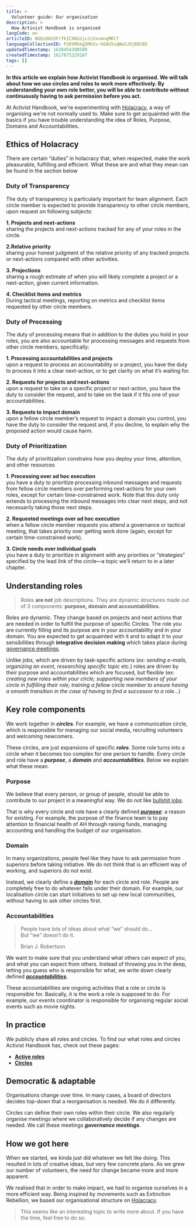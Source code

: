 ```yaml
---
title: >
  Volunteer guide: Our organisation
description: >
  How Activist Handbook is organised
langCode: en
articleID: NGQzO8U3FrTkICXN1UjvJiVxvmnqMRl7
languageCollectionID: P2KVMGeg5MkSv-bG8U5sqWwSJOjBQtB5
updatedTimestamp: 1638454300589
createdTimestamp: 1617875329187
tags: []
---
```


**In this article we explain how Activist Handbook is organised. We will talk about how we use circles and roles to work more effectively. By understanding your own role better, you will be able to contribute without continuously having to ask permission before you act.**

At Activist Handbook, we're experimenting with [Holacracy](/support/organisation), a way of organising we're not normally used to. Make sure to get acquainted with the basics if you have trouble understanding the idea of Roles, Purpose, Domains and Accountabilities.

## Ethics of Holacracy

There are certain “duties” in holacracy that, when respected, make the work pleasurable, fulfilling and efficient. What these are and what they mean can be found in the section below

### **Duty of Transparency**

The duty of transparency is particularly important for team alignment. Each circle member is expected to provide transparency to other circle members, upon request on following subjects:

**1\. Projects and next-actions**  
sharing the projects and next-actions tracked for any of your roles in the circle.

**2.Relative priority**  
sharing your honest judgment of the relative priority of any tracked projects or next-actions compared with other activities.

**3\. Projections**  
sharing a rough estimate of when you will likely complete a project or a next-action, given current information.

**4\. Checklist items and metrics**  
During tactical meetings, reporting on metrics and checklist items requested by other circle members.

### **Duty of Processing**

The duty of processing means that in addition to the duties you hold in your roles, you are also accountable for processing messages and requests from other circle members, specifically:

**1\. Processing accountabilities and projects**  
upon a request to process an accountability or a project, you have the duty to process it into a clear next-action, or to get clarity on what it’s waiting for.

**2\. Requests for projects and next-actions**  
upon a request to take on a specific project or next-action, you have the duty to consider the request, and to take on the task if it fits one of your accountabilities.

**3\. Requests to impact domain**  
upon a fellow circle member’s request to impact a domain you control, you have the duty to consider the request and, if you decline, to explain why the proposed action would cause harm.

### Duty of Prioritization

The duty of prioritization constrains how you deploy your time, attention, and other resources

**1\. Processing over ad hoc execution**  
you have a duty to prioritize processing inbound messages and requests from fellow circle members over performing next-actions for your own roles, except for certain time-constrained work. Note that this duty only extends to processing the inbound messages into clear next steps, and not necessarily taking those next steps.

**2\. Requested meetings over ad hoc execution**  
when a fellow circle member requests you attend a governance or tactical meeting, that takes priority over getting work done (again, except for certain time-constrained work).

**3\. Circle needs over individual goals**  
you have a duty to prioritize in alignment with any priorities or “strategies” specified by the lead link of the circle—a topic we’ll return to in a later chapter.

## Understanding roles

> Roles **are not** job descriptions. They are dynamic structures made out of 3 components: **purpose, domain and accountabilities**.

Roles are dynamic. They change based on projects and next actions that are needed in order to fulfill the purpose of specific Circles. The role you are currently filling and its purpose are in your accountability and in your domain. You are expected to get acquainted with it and to adapt it to your sensibilities through **integrative decision making** which takes place during [governance meetings](https://www.holacracy.org/governance-meetings).

Unlike jobs, which are driven by task-specific actions (_ex: sending e-mails, organizing an event, researching specific topic_ etc.) roles are driven by their purpose and accountabilities which are focused, but flexible (ex: _creating new roles within your circle; supporting new members of your circle in fulfilling their role; training a fellow circle member to ensure having a smooth transition in the case of having to find a successor to a role…_)

## Key role components

We work together in _**circles**_. For example, we have a communication circle, which is responsible for managing our social media, recruiting volunteers and welcoming newcomers.

These circles, are just expansions of specific _**roles**_. Some role turns into a circle when it becomes too complex for one person to handle. Every circle and role have a _**purpose**_, a _**domain**_ and _**accountabilities**_. Below we explain what these mean.

### Purpose

We believe that every person, or group of people, should be able to contribute to our project in a meaningful way. We do not like [bullshit jobs](https://en.wikipedia.org/wiki/Bullshit_Jobs).

That is why every circle and role have a clearly defined [_**purpose**_](https://blog.holacracy.org/holacracy-basics-understanding-purpose-73f8af433143)_:_ a reason for existing. For example, the purpose of the finance team is to pay attention to financial health of AH through raising funds, managing accounting and handling the budget of our organisation.

### Domain

In many organizations, people feel like they have to ask permission from superiors before taking initiative. We do not think that is an efficient way of working, and superiors do not exist.

Instead, we clearly define a [_**domain**_](https://blog.holacracy.org/understanding-domains-54af3ba955f4) for each circle and role. People are completely free to do whatever falls under their domain. For example, our localisation circle can start initiatives to set up new local communities, without having to ask other circles first.

### Accountabilities

> People have lots of ideas about what “we” should do…  
> But “we” doesn’t do it.
> 
> Brian J. Robertson

We want to make sure that you understand what others can expect of you, and what you can expect from others. Instead of throwing you in the deep, letting you guess who is responsible for what, we write down clearly defined [_**accountabilities**_](https://blog.holacracy.org/holacracy-basics-understanding-accountabilities-5f14e45fd744).

These accountabilities are ongoing activities that a role or circle is responsible for. Basically, it is the work a role is supposed to do. For example, our events coordinator is responsible for organising regular social events such as movie nights.

## In practice

We publicly share all roles and circles. To find our what roles and circles Activist Handbook has, check out these pages:

-   [**Active roles**](https://airtable.com/shrgU5rF75woG9SHq/tbloV4g8loVisebVz)
-   [**Circles**](https://airtable.com/shrnow8KNDUtO4oGq)

## Democratic & adaptable

Organisations change over time. In many cases, a board of directors decides top-down that a reorganisation is needed. We do it differently.

Circles can define their own roles within their circle. We also regularly organise meetings where we collaboratively decide if any changes are needed. We call these meetings _**governance meetings**_.

## How we got here

When we started, we kinda just did whatever we felt like doing. This resulted in lots of creative ideas, but very few concrete plans. As we grew our number of volunteers, the need for change became more and more apparent.

We realised that in order to make impact, we had to organise ourselves in a more efficient way. Being inspired by movements such as Extinction Rebellion, we based our organisational structure on [Holacracy](https://www.holacracy.org).

> This seems like an interesting topic to write more about. If you have the time, feel free to do so.